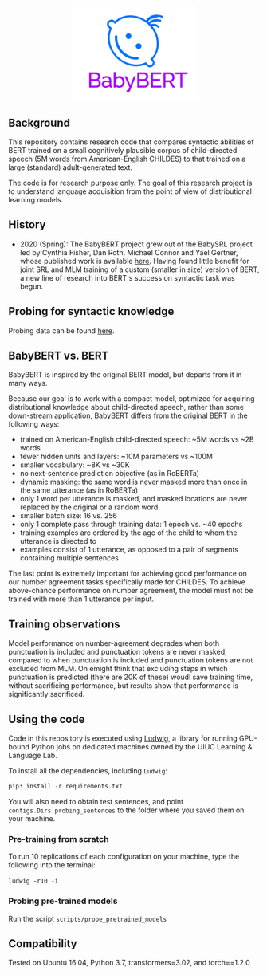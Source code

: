 <div align="center">
 <img src="images/logo.png" width="250"> 
</div>

## Background

This repository contains research code that compares syntactic abilities of BERT trained on 
a small cognitively plausible corpus of child-directed speech (5M words from American-English CHILDES) 
to that trained on a large (standard) adult-generated text.

The code is for research purpose only. 
The goal of this research project is to understand language acquisition from the point of view of distributional learning models.

## History

- 2020 (Spring): The BabyBERT project grew out of the BabySRL project led by Cynthia Fisher, Dan Roth, Michael Connor and Yael Gertner, 
whose published work is available [here](https://www.aclweb.org/anthology/W08-2111/). 
Having found little benefit for joint SRL and MLM training of a custom (smaller in size) version of BERT,
 a new line of research into BERT's success on syntactic task was begun. 
 
## Probing for syntactic knowledge

Probing data can be found [here](https://github.com/phueb/Babeval). 


## BabyBERT vs. BERT
 
BabyBERT is inspired by the original BERT model, but departs from it in many ways.
 
Because our goal is to work with a compact model, optimized for acquiring distributional knowledge about child-directed speech,
 rather than some down-stream application, BabyBERT differs from the original BERT in the following ways:
 
- trained on American-English child-directed speech: ~5M words vs ~2B words 
- fewer hidden units and layers: ~10M parameters vs ~100M
- smaller vocabulary: ~8K vs ~30K
- no next-sentence prediction objective (as in RoBERTa)
- dynamic masking: the same word is never masked more than once in the same utterance (as in RoBERTa)
- only 1 word per utterance is masked, and masked locations are never replaced by the original or a random word
- smaller batch size: 16 vs. 256
- only 1 complete pass through training data: 1 epoch vs. ~40 epochs
- training examples are ordered by the age of the child to whom the utterance is directed to
- examples consist of 1 utterance, as opposed to a pair of segments containing multiple sentences

The last point is extremely important for achieving good performance on our number agreement tasks specifically made for CHILDES.
To achieve above-chance performance on number agreement, the model must not be trained with more than 1 utterance per input.

## Training observations

Model performance on number-agreement degrades when both punctuation is included and punctuation tokens are never masked, 
compared to when punctuation is included and punctuation tokens are not excluded from MLM.
On emight think that excluding steps in which punctuation is predicted (there are 20K of these) woudl save training time,
 without sacrificing performance, but results show that performance is significantly sacrificed. 

## Using the code

Code in this repository is executed using [Ludwig](https://github.com/phueb/Ludwig),
 a library for running GPU-bound Python jobs on dedicated machines owned by the UIUC Learning & Language Lab.

To install all the dependencies, including `Ludwig`:

```python
pip3 install -r requirements.txt
```
 
You will also need to obtain test sentences,
 and point `configs.Dirs.probing_sentences` to the folder where you saved them on your machine.

### Pre-training from scratch

To run 10 replications of each configuration on your machine, type the following into the terminal:

`ludwig -r10 -i`

### Probing pre-trained models

Run the script `scripts/probe_pretrained_models`

## Compatibility

Tested on Ubuntu 16.04, Python 3.7, transformers=3.02, and torch==1.2.0
